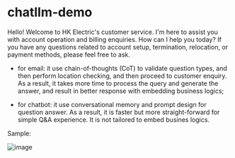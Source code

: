 # chatllm-demo

Hello! Welcome to HK Electric's customer service. I'm here to assist you with account operation and billing enquiries. How can I help you today? If you have any questions related to account setup, termination, relocation, or payment methods, please feel free to ask.

- for email: it use chain-of-thoughts (CoT) to validate question types, and then perform location checking, and then proceed to customer enquiry.  As a result, it takes more time to process the query and generate the answer, and result in better response with embedding business logics;

- for chatbot: it use conversational memory and prompt design for question answer. As a result, it is faster but more straight-forward for simple Q&A experience. It is not tailored to embed busines logics.

Sample: 

![image](https://github.com/kt-chan/chatllm-demo/assets/18548399/a4894517-0edb-4293-9d9a-ef77ec03ee77)
